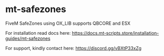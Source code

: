 # mt-safezones
FiveM SafeZones using OX_LIB supports QBCORE and ESX

For installation read docs here: https://docs.mt-scripts.store/installation-guides/mt-safezones

For support, kindly contact here: https://discord.gg/vBXtP33xZg
